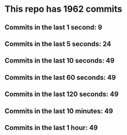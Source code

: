 # This repo has 1962 commits

## Commits in the last 1 second: 9
## Commits in the last 5 seconds: 24
## Commits in the last 10 seconds: 49
## Commits in the last 60 seconds: 49
## Commits in the last 120 seconds: 49
## Commits in the last 10 minutes: 49
## Commits in the last 1 hour: 49

